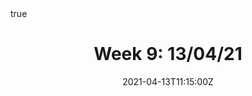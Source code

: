 ---
type: talk
title: "Week 9: 13/04/21"
event: Tutoring
draft: false

summary: "Modelling interactions"

# Talk start and end times.
date: "2021-04-13T11:15:00Z"
all_day: false

# Schedule page publish date (NOT talk date).
publishDate: "2017-01-01T00:00:00Z"

authors: [admin]
tags: [dynamical systems]

# Is this a featured talk? (true/false)
featured: true

links:
- icon: image
  icon_pack: fas
  name: Notes png
  url: "/week9plan.png"
- icon: file-image
  icon_pack: fas
  name: Notes svg
  url: "/week9plan.svg"

# Enable math on this page?
math: true
---
